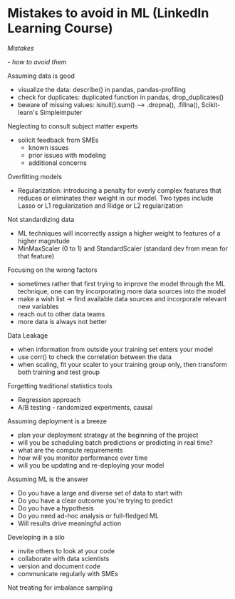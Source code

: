# Mistakes to avoid in ML (LinkedIn Learning Course)

_Mistakes_

_- how to avoid them_

Assuming data is good
- visualize the data: describe() in pandas, pandas-profiling
- check for duplicates: duplicated function in pandas, drop_duplicates()
- beware of missing values: isnull().sum() --> .dropna(), .fillna(), Scikit-learn's Simpleimputer

Neglecting to consult subject matter experts
- solicit feedback from SMEs
  - known issues
  - prior issues with modeling
  - additional concerns
 
Overfitting models
- Regularization: introducing a penalty for overly complex features that reduces or eliminates their weight in our model. Two types include Lasso or L1 regularization and Ridge or L2 regularization

Not standardizing data
- ML techniques will incorrectly assign a higher weight to features of a higher magnitude
- MinMaxScaler (0 to 1) and StandardScaler (standard dev from mean for that feature)

Focusing on the wrong factors
- sometimes rather that first trying to improve the model through the ML technique, one can try incorporating more data sources into the model
- make a wish list -> find available data sources and incorporate relevant new variables
- reach out to other data teams
- more data is always not better

Data Leakage
- when information from outside your training set enters your model
- use corr() to check the correlation between the data
- when scaling, fit your scaler to your training group only, then transform both training and test group

Forgetting traditional statistics tools
- Regression approach
- A/B testing - randomized experiments, causal

Assuming deployment is a breeze
- plan your deployment strategy at the beginning of the project
- will you be scheduling batch predictions or predicting in real time?
- what are the compute requirements
- how will you monitor performance over time
- will you be updating and re-deploying your model

Assuming ML is the answer
- Do you have a large and diverse set of data to start with
- Do you have a clear outcome you're trying to predict
- Do you have a hypothesis
- Do you need ad-hoc analysis or full-fledged ML
- Will results drive meaningful action

Developing in a silo
- invite others to look at your code
- collaborate with data scientists
- version and document code
- communicate regularly with SMEs

Not treating for imbalance sampling


















